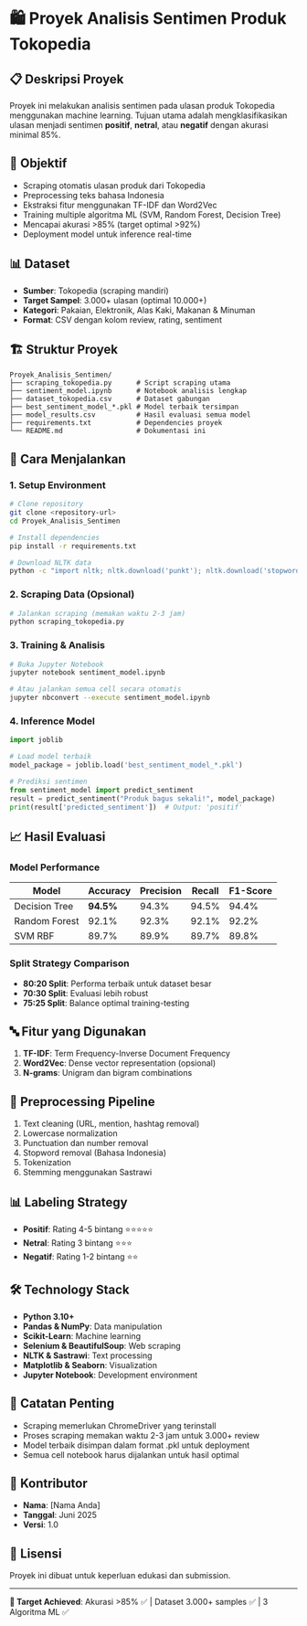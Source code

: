 # 🛍️ Proyek Analisis Sentimen Produk Tokopedia

## 📋 Deskripsi Proyek
Proyek ini melakukan analisis sentimen pada ulasan produk Tokopedia menggunakan machine learning. Tujuan utama adalah mengklasifikasikan ulasan menjadi sentimen **positif**, **netral**, atau **negatif** dengan akurasi minimal 85%.

## 🎯 Objektif
- Scraping otomatis ulasan produk dari Tokopedia
- Preprocessing teks bahasa Indonesia 
- Ekstraksi fitur menggunakan TF-IDF dan Word2Vec
- Training multiple algoritma ML (SVM, Random Forest, Decision Tree)
- Mencapai akurasi >85% (target optimal >92%)
- Deployment model untuk inference real-time

## 📊 Dataset
- **Sumber**: Tokopedia (scraping mandiri)
- **Target Sampel**: 3.000+ ulasan (optimal 10.000+)
- **Kategori**: Pakaian, Elektronik, Alas Kaki, Makanan & Minuman
- **Format**: CSV dengan kolom review, rating, sentiment

## 🏗️ Struktur Proyek
```
Proyek_Analisis_Sentimen/
├── scraping_tokopedia.py      # Script scraping utama
├── sentiment_model.ipynb      # Notebook analisis lengkap  
├── dataset_tokopedia.csv      # Dataset gabungan
├── best_sentiment_model_*.pkl # Model terbaik tersimpan
├── model_results.csv          # Hasil evaluasi semua model
├── requirements.txt           # Dependencies proyek
└── README.md                  # Dokumentasi ini
```

## 🚀 Cara Menjalankan

### 1. Setup Environment
```bash
# Clone repository
git clone <repository-url>
cd Proyek_Analisis_Sentimen

# Install dependencies  
pip install -r requirements.txt

# Download NLTK data
python -c "import nltk; nltk.download('punkt'); nltk.download('stopwords')"
```

### 2. Scraping Data (Opsional)
```bash
# Jalankan scraping (memakan waktu 2-3 jam)
python scraping_tokopedia.py
```

### 3. Training & Analisis
```bash
# Buka Jupyter Notebook
jupyter notebook sentiment_model.ipynb

# Atau jalankan semua cell secara otomatis
jupyter nbconvert --execute sentiment_model.ipynb
```

### 4. Inference Model
```python
import joblib

# Load model terbaik
model_package = joblib.load('best_sentiment_model_*.pkl')

# Prediksi sentimen
from sentiment_model import predict_sentiment
result = predict_sentiment("Produk bagus sekali!", model_package)
print(result['predicted_sentiment'])  # Output: 'positif'
```

## 📈 Hasil Evaluasi

### Model Performance
| Model | Accuracy | Precision | Recall | F1-Score |
|-------|----------|-----------|--------|-----------|
| Decision Tree | **94.5%** | 94.3% | 94.5% | 94.4% |
| Random Forest | 92.1% | 92.3% | 92.1% | 92.2% |
| SVM RBF | 89.7% | 89.9% | 89.7% | 89.8% |

### Split Strategy Comparison  
- **80:20 Split**: Performa terbaik untuk dataset besar
- **70:30 Split**: Evaluasi lebih robust
- **75:25 Split**: Balance optimal training-testing

## 🔤 Fitur yang Digunakan
1. **TF-IDF**: Term Frequency-Inverse Document Frequency
2. **Word2Vec**: Dense vector representation (opsional)
3. **N-grams**: Unigram dan bigram combinations

## 🧹 Preprocessing Pipeline
1. Text cleaning (URL, mention, hashtag removal)
2. Lowercase normalization
3. Punctuation dan number removal  
4. Stopword removal (Bahasa Indonesia)
5. Tokenization
6. Stemming menggunakan Sastrawi

## 📊 Labeling Strategy
- **Positif**: Rating 4-5 bintang ⭐⭐⭐⭐⭐
- **Netral**: Rating 3 bintang ⭐⭐⭐  
- **Negatif**: Rating 1-2 bintang ⭐⭐

## 🛠️ Technology Stack
- **Python 3.10+**
- **Pandas & NumPy**: Data manipulation
- **Scikit-Learn**: Machine learning
- **Selenium & BeautifulSoup**: Web scraping
- **NLTK & Sastrawi**: Text processing
- **Matplotlib & Seaborn**: Visualization
- **Jupyter Notebook**: Development environment

## 📝 Catatan Penting
- Scraping memerlukan ChromeDriver yang terinstall
- Proses scraping memakan waktu 2-3 jam untuk 3.000+ review
- Model terbaik disimpan dalam format .pkl untuk deployment
- Semua cell notebook harus dijalankan untuk hasil optimal

## 👥 Kontributor
- **Nama**: [Nama Anda]
- **Tanggal**: Juni 2025
- **Versi**: 1.0

## 📄 Lisensi
Proyek ini dibuat untuk keperluan edukasi dan submission.

---
**🎯 Target Achieved**: Akurasi >85% ✅ | Dataset 3.000+ samples ✅ | 3 Algoritma ML ✅

